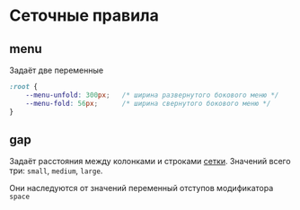 # Сеточные правила

## menu

Задаёт две переменные

```css
:root {
	--menu-unfold: 300px;	/* ширина развернутого бокового меню */
	--menu-fold: 56px;		/* ширина свернутого бокового меню */
}
```

## gap

Задаёт расстояния между колонками и строками [сетки](layout.md). Значений всего три: `small`, `medium`, `large`.

Они наследуются от значений переменный отступов модификатора `space`